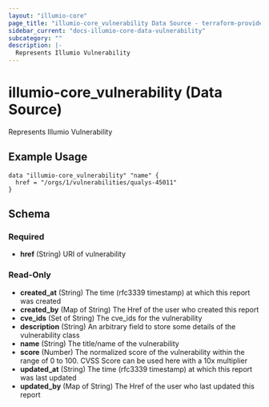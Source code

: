 ```yaml
---
layout: "illumio-core"
page_title: "illumio-core_vulnerability Data Source - terraform-provider-illumio-core"
sidebar_current: "docs-illumio-core-data-vulnerability"
subcategory: ""
description: |-
  Represents Illumio Vulnerability
---
```


# illumio-core_vulnerability (Data Source)

Represents Illumio Vulnerability

Example Usage
------------

```hcl
data "illumio-core_vulnerability" "name" {
  href = "/orgs/1/vulnerabilities/qualys-45011"
}
```

## Schema

### Required

- **href** (String) URI of vulnerability

### Read-Only

- **created_at** (String) The time (rfc3339 timestamp) at which this report was created
- **created_by** (Map of String) The Href of the user who created this report
- **cve_ids** (Set of String) The cve_ids for the vulnerability
- **description** (String) An arbitrary field to store some details of the vulnerability class
- **name** (String) The title/name of the vulnerability
- **score** (Number) The normalized score of the vulnerability within the range of 0 to 100. CVSS Score can be used here with a 10x multiplier
- **updated_at** (String) The time (rfc3339 timestamp) at which this report was last updated
- **updated_by** (Map of String) The Href of the user who last updated this report
